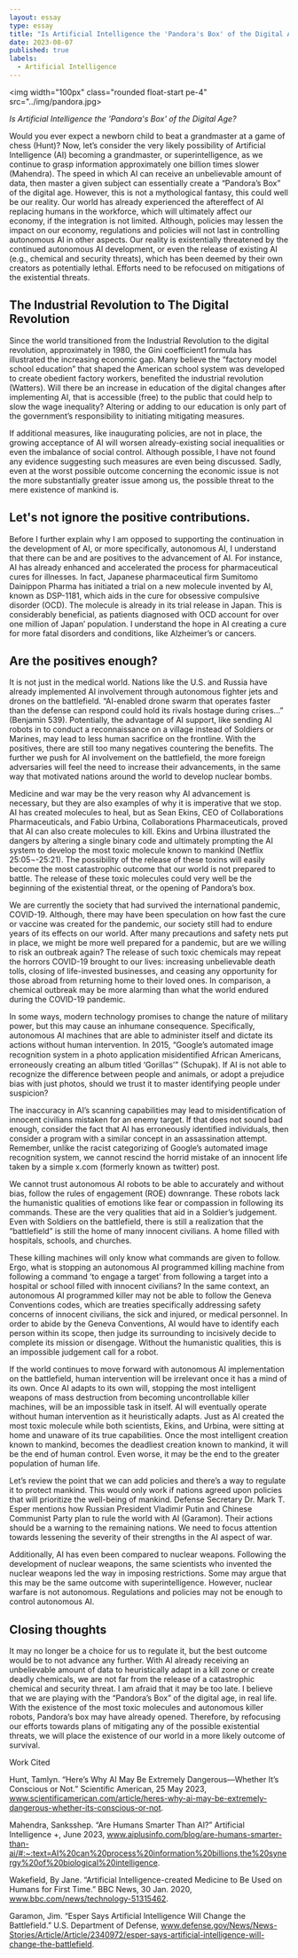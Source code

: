 ```yaml
---
layout: essay
type: essay
title: "Is Artificial Intelligence the 'Pandora's Box' of the Digital Age?"
date: 2023-08-07
published: true
labels:
  - Artificial Intelligence
---
```


<img width="100px" class="rounded float-start pe-4" src="../img/pandora.jpg>

*Is Artificial Intelligence the 'Pandora's Box' of the Digital Age?*

Would you ever expect a newborn child to beat a grandmaster at a game of chess (Hunt)? Now, let’s consider the very likely possibility of Artificial Intelligence (AI) becoming a grandmaster, or superintelligence, as we continue to grasp information approximately one billion times slower (Mahendra). The speed in which AI can receive an unbelievable amount of data, then master a given subject can essentially create a “Pandora’s Box” of the digital age. However, this is not a mythological fantasy, this could well be our reality. Our world has already experienced the aftereffect of AI replacing humans in the workforce, which will ultimately affect our economy, if the integration is not limited. Although, policies may lessen the impact on our economy, regulations and policies will not last in controlling autonomous AI in other aspects. Our reality is existentially threatened by the continued autonomous AI development, or even the release of existing AI (e.g., chemical and security threats), which has been deemed by their own creators as potentially lethal. Efforts need to be refocused on mitigations of the existential threats.

## The Industrial Revolution to The Digital Revolution

Since the world transitioned from the Industrial Revolution to the digital revolution, approximately in 1980, the Gini coefficient1 formula has illustrated the increasing economic gap. Many believe the “factory model school education” that shaped the American school system was developed to create obedient factory workers, benefited the industrial revolution (Watters). Will there be an increase in education of the digital changes after implementing AI, that is accessible (free) to the public that could help to slow the wage inequality? Altering or adding to our education is only part of the government’s responsibility to initiating mitigating measures.

If additional measures, like inaugurating policies, are not in place, the growing acceptance of AI will worsen already-existing social inequalities or even the imbalance of social control. Although possible, I have not found any evidence suggesting such measures are even being discussed. Sadly, even at the worst possible outcome concerning the economic issue is not the more substantially greater issue among us, the possible threat to the mere existence of mankind is.

## Let's not ignore the positive contributions.

Before I further explain why I am opposed to supporting the continuation in the development of AI, or more specifically, autonomous AI, I understand that there can be and are positives to the advancement of AI. For instance, AI has already enhanced and accelerated the process for pharmaceutical cures for illnesses. In fact, Japanese pharmaceutical firm Sumitomo Dainippon Pharma has initiated a trial on a new molecule invented by AI, known as DSP-1181, which aids in the cure for obsessive compulsive disorder (OCD). The molecule is already in its trial release in Japan. This is considerably beneficial, as patients diagnosed with OCD account for over one million of Japan’ population. I understand the hope in AI creating a cure for more fatal disorders and conditions, like Alzheimer’s or cancers.

## Are the positives enough?

It is not just in the medical world. Nations like the U.S. and Russia have already implemented AI involvement through autonomous fighter jets and drones on the battlefield. “AI-enabled drone swarm that operates faster than the defense can respond could hold its rivals hostage during crises…” (Benjamin 539). Potentially, the advantage of AI support, like sending AI robots in to conduct a reconnaissance on a village instead of Soldiers or Marines, may lead to less human sacrifice on the frontline. With the positives, there are still too many negatives countering the benefits. The further we push for AI involvement on the battlefield, the more foreign adversaries will feel the need to increase their advancements, in the same way that motivated nations around the world to develop nuclear bombs.

Medicine and war may be the very reason why AI advancement is necessary, but they are also examples of why it is imperative that we stop. AI has created molecules to heal, but as Sean Ekins, CEO of Collaborations Pharmaceuticals, and Fabio Urbina, Collaborations Pharmaceuticals, proved that AI can also create molecules to kill. Ekins and Urbina illustrated the dangers by altering a single binary code and ultimately prompting the AI system to develop the most toxic molecule known to mankind (Netflix 25:05¬-25:21). The possibility of the release of these toxins will easily become the most catastrophic outcome that our world is not prepared to battle. The release of these toxic molecules could very well be the beginning of the existential threat, or the opening of Pandora’s box. 

We are currently the society that had survived the international pandemic, COVID-19. Although, there may have been speculation on how fast the cure or vaccine was created for the pandemic, our society still had to endure years of its effects on our world. After many precautions and safety nets put in place, we might be more well prepared for a pandemic, but are we willing to risk an outbreak again? The release of such toxic chemicals may repeat the horrors COVID-19 brought to our lives: increasing unbelievable death tolls, closing of life-invested businesses, and ceasing any opportunity for those abroad from returning home to their loved ones. In comparison, a chemical outbreak may be more alarming than what the world endured during the COVID-19 pandemic. 

In some ways, modern technology promises to change the nature of military power, but this may cause an inhumane consequence. Specifically, autonomous AI machines that are able to administer itself and dictate its actions without human intervention. In 2015, “Google’s automated image recognition system in a photo application misidentiﬁed African Americans, erroneously creating an album titled ‘Gorillas’” (Schupak). If AI is not able to recognize the difference between people and animals, or adopt a prejudice bias with just photos, should we trust it to master identifying people under suspicion? 

The inaccuracy in AI’s scanning capabilities may lead to misidentification of innocent civilians mistaken for an enemy target. If that does not sound bad enough, consider the fact that AI has erroneously identified individuals, then consider a program with a similar concept in an assassination attempt. Remember, unlike the racist categorizing of Google’s automated image recognition system, we cannot rescind the horrid mistake of an innocent life taken by a simple x.com (formerly known as twitter) post. 

We cannot trust autonomous AI robots to be able to accurately and without bias, follow the rules of engagement (ROE) downrange. These robots lack the humanistic qualities of emotions like fear or compassion in following its commands. These are the very qualities that aid in a Soldier’s judgement. Even with Soldiers on the battlefield, there is still a realization that the “battlefield” is still the home of many innocent civilians. A home filled with hospitals, schools, and churches. 

These killing machines will only know what commands are given to follow. Ergo, what is stopping an autonomous AI programmed killing machine from following a command ‘to engage a target’ from following a target into a hospital or school filled with innocent civilians? In the same context, an autonomous AI programmed killer may not be able to follow the Geneva Conventions codes, which are treaties specifically addressing safety concerns of innocent civilians, the sick and injured, or medical personnel. In order to abide by the Geneva Conventions, AI would have to identify each person within its scope, then judge its surrounding to incisively decide to complete its mission or disengage. Without the humanistic qualities, this is an impossible judgement call for a robot.
 
If the world continues to move forward with autonomous AI implementation on the battlefield, human intervention will be irrelevant once it has a mind of its own. Once AI adapts to its own will, stopping the most intelligent weapons of mass destruction from becoming uncontrollable killer machines, will be an impossible task in itself. AI will eventually operate without human intervention as it heuristically adapts. Just as AI created the most toxic molecule while both scientists, Ekins, and Urbina, were sitting at home and unaware of its true capabilities. Once the most intelligent creation known to mankind, becomes the deadliest creation known to mankind, it will be the end of human control. Even worse, it may be the end to the greater population of human life.

Let’s review the point that we can add policies and there’s a way to regulate it to protect mankind. This would only work if nations agreed upon policies that will prioritize the well-being of mankind. Defense Secretary Dr. Mark T. Esper mentions how Russian President Vladimir Putin and Chinese Communist Party plan to rule the world with AI (Garamon). Their actions should be a warning to the remaining nations. We need to focus attention towards lessening the severity of their strengths in the AI aspect of war.  

Additionally, AI has even been compared to nuclear weapons. Following the development of nuclear weapons, the same scientists who invented the nuclear weapons led the way in imposing restrictions. Some may argue that this may be the same outcome with superintelligence. However, nuclear warfare is not autonomous. Regulations and policies may not be enough to control autonomous AI. 

## Closing thoughts

It may no longer be a choice for us to regulate it, but the best outcome would be to not advance any further. With AI already receiving an unbelievable amount of data to heuristically adapt in a kill zone or create deadly chemicals, we are not far from the release of a catastrophic chemical and security threat. I am afraid that it may be too late. I believe that we are playing with the “Pandora’s Box” of the digital age, in real life. With the existence of the most toxic molecules and autonomous killer robots, Pandora’s box may have already opened. Therefore, by refocusing our efforts towards plans of mitigating any of the possible existential threats, we will place the existence of our world in a more likely outcome of survival. 

Work Cited

Hunt, Tamlyn. “Here’s Why AI May Be Extremely Dangerous—Whether It’s Conscious       or Not.” Scientific American, 25 May 2023, www.scientificamerican.com/article/heres-why-ai-may-be-extremely-dangerous-whether-its-conscious-or-not.

Mahendra, Sanksshep. “Are Humans Smarter Than AI?” Artificial Intelligence +, June 2023, www.aiplusinfo.com/blog/are-humans-smarter-than-ai/#:~:text=AI%20can%20process%20information%20billions,the%20synergy%20of%20biological%20intelligence.

Wakefield, By Jane. “Artificial Intelligence-created Medicine to Be Used on Humans for First Time.” BBC News, 30 Jan. 2020, www.bbc.com/news/technology-51315462.

Garamon, Jim. “Esper Says Artificial Intelligence Will Change the Battlefield.” U.S. Department of Defense, www.defense.gov/News/News-Stories/Article/Article/2340972/esper-says-artificial-intelligence-will-change-the-battlefield.

